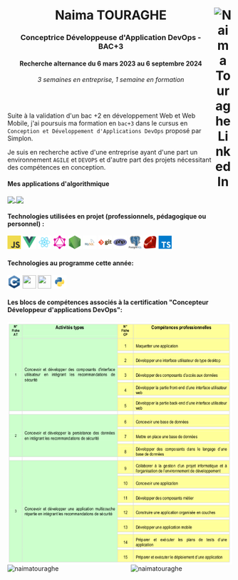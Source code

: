 <div align="center">
<h1 align="center">Naima TOURAGHE 
  <a href="https://www.linkedin.com/in/naima-touraghe/">
    <img align="right" alt="Naima Touraghe LinkedIn" width="40rem"  src="https://user-images.githubusercontent.com/80955884/208472617-0557c919-770e-49b6-8a99-5269762b4e84.png"/>
  </a>
</h1>
</div>

<h3 align="center">Conceptrice Développeuse d'Application DevOps - BAC+3</h3>
<h4 align="center">Recherche alternance du 6 mars 2023 au 6 septembre 2024</h4>
<h6 align="center">3 semaines en entreprise, 1 semaine en formation</h6>
<br/>

Suite à la validation d'un bac +2 en développement Web et Web Mobile, j'ai poursuis ma formation en `bac+3` dans le cursus en `Conception et Développement d'Applications DevOps` proposé par Simplon.

Je suis en recherche active d'une entreprise ayant d'une part un environnement `AGILE` et `DEVOPS` et d'autre part des projets nécessitant des compétences en conception. 


<h4 align="left">Mes applications d'algorithmique</h4>
<p align="left">
<a href="https://www.codingame.com/profile/517426c0b12e6be9d6343b80efd4ebf12521924">
  <img align="center" src="https://encrypted-tbn0.gstatic.com/images?q=tbn:ANd9GcRz6tpLhyngOAIEKxzvNX3hrXLVowd3k6qc5w&usqp=CAU" height=25>
</a>
<a href="https://www.codewars.com/users/naimatouraghe">
  <img align="center" src="https://www.codewars.com/packs/assets/logo.61192cf7.svg" height=25>
</a>
 </p>

<h4 align="left">Technologies utilisées en projet (professionnels, pédagogique ou personnel) :</h4>
<p align="left">

<code><img  height="30px" width="30px" src="https://raw.githubusercontent.com/github/explore/80688e429a7d4ef2fca1e82350fe8e3517d3494d/topics/javascript/javascript.png"></code>
<code><img height="30px" width="30px" src="https://raw.githubusercontent.com/github/explore/80688e429a7d4ef2fca1e82350fe8e3517d3494d/topics/vue/vue.png"></code>
<code><img height="30px" width="30px" src="https://raw.githubusercontent.com/github/explore/80688e429a7d4ef2fca1e82350fe8e3517d3494d/topics/react/react.png"></code>
<code><img height="30px" width="30px" src="https://raw.githubusercontent.com/github/explore/5c058a388828bb5fde0bcafd4bc867b5bb3f26f3/topics/graphql/graphql.png"></code>
<code><img height="30px" width="30px" src="https://raw.githubusercontent.com/github/explore/80688e429a7d4ef2fca1e82350fe8e3517d3494d/topics/nodejs/nodejs.png"></code>
<code><img height="30px" width="30px" src="https://raw.githubusercontent.com/github/explore/80688e429a7d4ef2fca1e82350fe8e3517d3494d/topics/mysql/mysql.png"></code>
<code><img height="30px" width="30px" src="https://raw.githubusercontent.com/github/explore/80688e429a7d4ef2fca1e82350fe8e3517d3494d/topics/git/git.png"></code>
<code><img height="30px" width="30px" src="https://raw.githubusercontent.com/devicons/devicon/master/icons/php/php-original.svg"></code>
<code><img height="30px" width="30px" src="https://raw.githubusercontent.com/devicons/devicon/master/icons/postgresql/postgresql-original-wordmark.svg"></code>
<code><img height="30px" width="30px" src="https://raw.githubusercontent.com/devicons/devicon/master/icons/ruby/ruby-original.svg"></code>
<code><img height="30px" width="30px" src="https://raw.githubusercontent.com/devicons/devicon/master/icons/typescript/typescript-original.svg"></code>
</p>

<h4 align="left">Technologies au programme cette année:</h4>
<code><img height="30px" width="30px" src="https://raw.githubusercontent.com/github/explore/80688e429a7d4ef2fca1e82350fe8e3517d3494d/topics/cpp/cpp.png"></code>
<code><img height="30px" width="30px" src="https://spng.pngfind.com/pngs/s/74-744402_java-logo-png-transparent-svg-vector-freebie-supply.png"></code>
<code><img height="30px" width="30px" src="https://www.vyrazu.com/wp-content/uploads/2021/01/iconfinder_21_Angular_logo_logos_4373284.svg"></code>
<code><img height="30px" width="30px" src="https://raw.githubusercontent.com/github/explore/80688e429a7d4ef2fca1e82350fe8e3517d3494d/topics/python/python.png"></code>

<h4 align="left">Les blocs de compétences associés à la certification "Concepteur Développeur d'applications DevOps":</h4>
<img align="left" src="./REAC.png" alt="REAC" />

<p>
<img width="45%" align="left" src="https://github-readme-stats.vercel.app/api/top-langs?username=naimatouraghe&show_icons=true&locale=en&layout=compact" alt="naimatouraghe" />
<img width="45%"  align="right" src="https://github-readme-stats.vercel.app/api?username=naimatouraghe&show_icons=true&locale=en" alt="naimatouraghe" />
</p>
